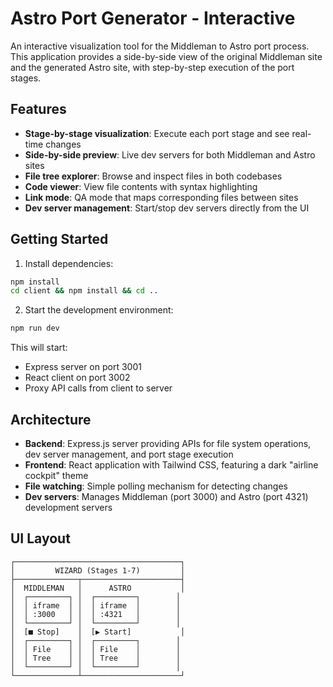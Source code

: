 # Astro Port Generator - Interactive

An interactive visualization tool for the Middleman to Astro port process. This application provides a side-by-side view of the original Middleman site and the generated Astro site, with step-by-step execution of the port stages.

## Features

- **Stage-by-stage visualization**: Execute each port stage and see real-time changes
- **Side-by-side preview**: Live dev servers for both Middleman and Astro sites
- **File tree explorer**: Browse and inspect files in both codebases
- **Code viewer**: View file contents with syntax highlighting
- **Link mode**: QA mode that maps corresponding files between sites
- **Dev server management**: Start/stop dev servers directly from the UI

## Getting Started

1. Install dependencies:
```bash
npm install
cd client && npm install && cd ..
```

2. Start the development environment:
```bash
npm run dev
```

This will start:
- Express server on port 3001
- React client on port 3002
- Proxy API calls from client to server

## Architecture

- **Backend**: Express.js server providing APIs for file system operations, dev server management, and port stage execution
- **Frontend**: React application with Tailwind CSS, featuring a dark "airline cockpit" theme
- **File watching**: Simple polling mechanism for detecting changes
- **Dev servers**: Manages Middleman (port 3000) and Astro (port 4321) development servers

## UI Layout

```
┌─────────────────────────────────────┐
│         WIZARD (Stages 1-7)         │
├──────────────┬──────────────────────┤
│  MIDDLEMAN   │      ASTRO           │
│  ┌─────────┐ │  ┌─────────┐        │
│  │ iframe  │ │  │ iframe  │        │
│  │ :3000   │ │  │ :4321   │        │
│  └─────────┘ │  └─────────┘        │
│  [■ Stop]    │  [▶ Start]           │
│  ┌─────────┐ │  ┌─────────┐        │
│  │ File    │ │  │ File    │        │
│  │ Tree    │ │  │ Tree    │        │
│  └─────────┘ │  └─────────┘        │
└──────────────┴──────────────────────┘
```